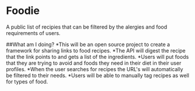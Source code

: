 Foodie
======
A public list of recipies that can be filtered by the alergies and food requirements of users.

##What am I doing?
*This will be an open source project to create a framework for sharing links to food recipes. 
*The API will digest the recipe that the link points to and gets a list of the ingredients.
*Users will put foods that they are trying to avoid and foods they need in their diet in their user profiles.
*When the user searches for recipes the URL's will automatically be filtered to their needs.
*Users will be able to manually tag recipes as well for types of food.

